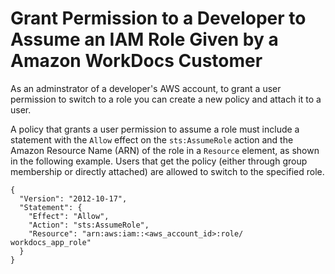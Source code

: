 # Grant Permission to a Developer to Assume an IAM Role Given by a Amazon WorkDocs Customer<a name="wd-iam-grantdev"></a>

As an adminstrator of a developer's AWS account, to grant a user permission to switch to a role you can create a new policy and attach it to a user\.

A policy that grants a user permission to assume a role must include a statement with the `Allow` effect on the `sts:AssumeRole` action and the Amazon Resource Name \(ARN\) of the role in a `Resource` element, as shown in the following example\. Users that get the policy \(either through group membership or directly attached\) are allowed to switch to the specified role\.

```
{
  "Version": "2012-10-17",
  "Statement": {
    "Effect": "Allow",
    "Action": "sts:AssumeRole",
    "Resource": "arn:aws:iam::<aws_account_id>:role/ workdocs_app_role"
  }
}
```